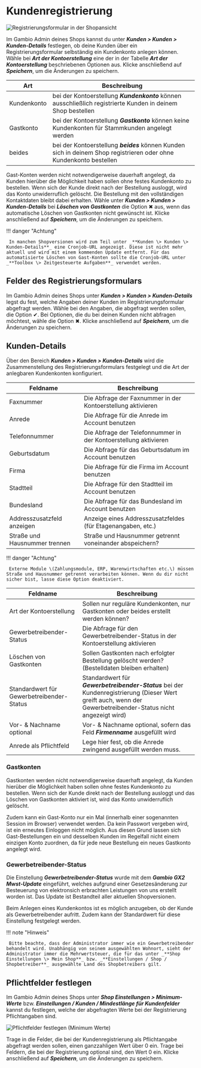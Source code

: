 # Kundenregistrierung

![](../Bilder/Abb160_RegistrierungsformularInDerShopansicht.png "Registrierungsformular in der Shopansicht")

Im Gambio Admin deines Shops kannst du unter _**Kunden \> Kunden \> Kunden-Details**_ festlegen, ob deine Kunden über ein Registrierungsformular selbständig ein Kundenkonto anlegen können. Wähle bei _**Art der Kontoerstellung**_ eine der in der Tabelle _**Art der Kontoerstellung**_ beschriebenen Optionen aus. Klicke anschließend auf _**Speichern**_, um die Änderungen zu speichern.

|Art|Beschreibung|
|---|------------|
|Kundenkonto|bei der Kontoerstellung _**Kundenkonto**_ können ausschließlich registrierte Kunden in deinem Shop bestellen|
|Gastkonto|bei der Kontoerstellung _**Gastkonto**_ können keine Kundenkonten für Stammkunden angelegt werden|
|beides|bei der Kontoerstellung _**beides**_ können Kunden sich in deinem Shop registrieren oder ohne Kundenkonto bestellen|

Gast-Konten werden nicht notwendigerweise dauerhaft angelegt, da Kunden hierüber die Möglichkeit haben sollen ohne festes Kundenkonto zu bestellen. Wenn sich der Kunde direkt nach der Bestellung ausloggt, wird das Konto unwiderruflich gelöscht. Die Bestellung mit den vollständigen Kontaktdaten bleibt dabei erhalten. Wähle unter _**Kunden \> Kunden \> Kunden-Details**_ bei _**Löschen von Gastkonten**_ die Option ✖ aus, wenn das automatische Löschen von Gastkonten nicht gewünscht ist. Klicke anschließend auf _**Speichern**_, um die Änderungen zu speichern.

!!! danger "Achtung"

	 In manchen Shopversionen wird zum Teil unter _**Kunden \> Kunden \> Kunden-Details**_ eine Cronjob-URL angezeigt. Diese ist nicht mehr aktuell und wird mit einem kommenden Update entfernt. Für das automatisierte Löschen von Gast-Konten sollte die Cronjob-URL unter _**Toolbox \> Zeitgesteuerte Aufgaben**_ verwendet werden.

## Felder des Registrierungsformulars

Im Gambio Admin deines Shops unter _**Kunden \> Kunden \> Kunden-Details**_ legst du fest, welche Angaben deiner Kunden im Registrierungsformular abgefragt werden. Wähle bei den Angaben, die abgefragt werden sollen, die Option ✔. Bei Optionen, die du bei deinen Kunden nicht abfragen möchtest, wähle die Option ✖. Klicke anschließend auf _**Speichern**_, um die Änderungen zu speichern.

## Kunden-Details

Über den Bereich _**Kunden \> Kunden \> Kunden-Details**_ wird die Zusammenstellung des Registrierungsformulars festgelegt und die Art der anlegbaren Kundenkonten konfiguriert.

|Feldname|Beschreibung|
|--------|------------|
|Faxnummer|Die Abfrage der Faxnummer in der Kontoerstellung aktivieren|
|Anrede|Die Abfrage für die Anrede im Account benutzen|
|Telefonnummer|Die Abfrage der Telefonnummer in der Kontoerstellung aktivieren|
|Geburtsdatum|Die Abfrage für das Geburtsdatum im Account benutzen|
|Firma|Die Abfrage für die Firma im Account benutzen|
|Stadtteil|Die Abfrage für den Stadtteil im Account benutzen|
|Bundesland|Die Abfrage für das Bundesland im Account benutzen|
|Addresszusatzfeld anzeigen|Anzeige eines Addresszusatzfeldes \(für Etagenangaben, etc.\)|
|Straße und Hausnummer trennen|Straße und Hausnummer getrennt voneinander abspeichern?|

!!! danger "Achtung"

	 Externe Module \(Zahlungsmodule, ERP, Warenwirtschaften etc.\) müssen Straße und Hausnummer getrennt verarbeiten können. Wenn du dir nicht sicher bist, lasse diese Option deaktiviert.

|Feldname|Beschreibung|
|--------|------------|
|Art der Kontoerstellung|Sollen nur reguläre Kundenkonten, nur Gastkonten oder beides erstellt werden können?|
|Gewerbetreibender-Status|Die Abfrage für den Gewerbetreibender-Status in der Kontoerstellung aktivieren|
|Löschen von Gastkonten|Sollen Gastkonten nach erfolgter Bestellung gelöscht werden? \(Bestelldaten bleiben erhalten\)|
|Standardwert für Gewerbetreibender-Status|Standardwert für _**Gewerbetreibender-Status**_ bei der Kundenregistrierung \(Dieser Wert greift auch, wenn der Gewerbetreibender-Status nicht angezeigt wird\)|
|Vor- & Nachname optional|Vor- & Nachname optional, sofern das Feld _**Firmenname**_ ausgefüllt wird|
|Anrede als Pflichtfeld|Lege hier fest, ob die Anrede zwingend ausgefüllt werden muss.|

### Gastkonten

Gastkonten werden nicht notwendigerweise dauerhaft angelegt, da Kunden hierüber die Möglichkeit haben sollen ohne festes Kundenkonto zu bestellen. Wenn sich der Kunde direkt nach der Bestellung ausloggt und das Löschen von Gastkonten aktiviert ist, wird das Konto unwiderruflich gelöscht.

Zudem kann ein Gast-Konto nur ein Mal \(innerhalb einer sogenannten Session im Browser\) verwendet werden. Da kein Passwort vergeben wird, ist ein erneutes Einloggen nicht möglich. Aus diesen Grund lassen sich Gast-Bestellungen ein und desselben Kunden im Regelfall nicht einem einzigen Konto zuordnen, da für jede neue Bestellung ein neues Gastkonto angelegt wird.

### Gewerbetreibender-Status

Die Einstellung _**Gewerbetreibender-Status**_ wurde mit dem _**Gambio GX2 Mwst-Update**_ eingeführt, welches aufgrund einer Gesetzesänderung zur Besteuerung von elektronsich erbrachten Leistungen von uns erstellt worden ist. Das Update ist Bestandteil aller aktuellen Shopversionen.

Beim Anlegen eines Kundenkontos ist es möglich anzugeben, ob der Kunde als Gewerbetreibender aufritt. Zudem kann der Standardwert für diese Einstellung festgelegt werden.

!!! note "Hinweis"

	 Bitte beachte, dass der Administrator immer wie ein Gewerbetreibender behandelt wird. Unabhängig von seinem ausgewählten Wohnort, sieht der Administrator immer die Mehrwertsteuer, die für das unter _**Shop Einstellungen \> Mein Shop**_ bzw. _**Einstellungen / Shop / Shopbetreiber**_ ausgewählte Land des Shopbetreibers gilt.

## Pflichtfelder festlegen

Im Gambio Admin deines Shops unter _**Shop Einstellungen \> Minimum-Werte**_ bzw. _**Einstellungen / Kunden / Mindestlänge für Kundenfelder**_ kannst du festlegen, welche der abgefragten Werte bei der Registrierung Pflichtangaben sind.

![](../Bilder/Abb161_PflichtfelderFestlegenMinimumWerte.png "Pflichtfelder festlegen (Minimum Werte)")

Trage in die Felder, die bei der Kundenregistrierung als Pflichtangabe abgefragt werden sollen, einen ganzzahligen Wert über 0 ein. Trage bei Feldern, die bei der Registrierung optional sind, den Wert 0 ein. Klicke anschließend auf _**Speichern**_, um die Änderungen zu speichern.